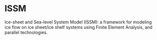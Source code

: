 # ISSM
Ice-sheet and Sea-level System Model (ISSM): a framework for modeling ice flow on ice sheet/ice shelf systems using Finite Element Analysis, and parallel technologies.
